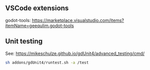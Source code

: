 ## VSCode extensions

godot-tools: https://marketplace.visualstudio.com/items?itemName=geequlim.godot-tools

## Unit testing

See: https://mikeschulze.github.io/gdUnit4/advanced_testing/cmd/

```bash
sh addons/gdUnit4/runtest.sh -a /test
```